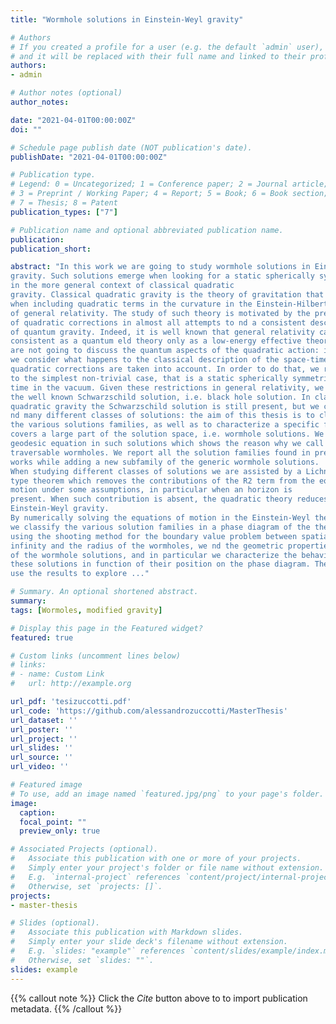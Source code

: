 ```yaml
---
title: "Wormhole solutions in Einstein-Weyl gravity"

# Authors
# If you created a profile for a user (e.g. the default `admin` user), write the username (folder name) here 
# and it will be replaced with their full name and linked to their profile.
authors:
- admin

# Author notes (optional)
author_notes:

date: "2021-04-01T00:00:00Z"
doi: ""

# Schedule page publish date (NOT publication's date).
publishDate: "2021-04-01T00:00:00Z"

# Publication type.
# Legend: 0 = Uncategorized; 1 = Conference paper; 2 = Journal article;
# 3 = Preprint / Working Paper; 4 = Report; 5 = Book; 6 = Book section;
# 7 = Thesis; 8 = Patent
publication_types: ["7"]

# Publication name and optional abbreviated publication name.
publication: 
publication_short: 

abstract: "In this work we are going to study wormhole solutions in Einstein-Weyl
gravity. Such solutions emerge when looking for a static spherically symmetric metric in the vacuum, 
in the more general context of classical quadratic
gravity. Classical quadratic gravity is the theory of gravitation that comes out
when including quadratic terms in the curvature in the Einstein-Hilbert action
of general relativity. The study of such theory is motivated by the presence
of quadratic corrections in almost all attempts to nd a consistent description
of quantum gravity. Indeed, it is well known that general relativity can be
consistent as a quantum eld theory only as a low-energy effective theory. We
are not going to discuss the quantum aspects of the quadratic action: instead,
we consider what happens to the classical description of the space-time when
quadratic corrections are taken into account. In order to do that, we restrict
to the simplest non-trivial case, that is a static spherically symmetric space-
time in the vacuum. Given these restrictions in general relativity, we have
the well known Schwarzschild solution, i.e. black hole solution. In classical
quadratic gravity the Schwarzschild solution is still present, but we can also
nd many different classes of solutions: the aim of this thesis is to classify
the various solutions families, as well as to characterize a specific family that
covers a large part of the solution space, i.e. wormhole solutions. We solve the
geodesic equation in such solutions which shows the reason why we call them
traversable wormholes. We report all the solution families found in previous
works while adding a new subfamily of the generic wormhole solutions.
When studying different classes of solutions we are assisted by a Lichnerowicz-
type theorem which removes the contributions of the R2 term from the equations of 
motion under some assumptions, in particular when an horizon is
present. When such contribution is absent, the quadratic theory reduces to
Einstein-Weyl gravity.
By numerically solving the equations of motion in the Einstein-Weyl theory,
we classify the various solution families in a phase diagram of the theory. By
using the shooting method for the boundary value problem between spatial
infinity and the radius of the wormholes, we nd the geometric properties
of the wormhole solutions, and in particular we characterize the behavior of
these solutions in function of their position on the phase diagram. Then we
use the results to explore ..."

# Summary. An optional shortened abstract.
summary: 
tags: [Wormoles, modified gravity]

# Display this page in the Featured widget?
featured: true

# Custom links (uncomment lines below)
# links:
# - name: Custom Link
#   url: http://example.org

url_pdf: 'tesizuccotti.pdf'
url_code: 'https://github.com/alessandrozuccotti/MasterThesis'
url_dataset: ''
url_poster: ''
url_project: ''
url_slides: ''
url_source: ''
url_video: ''

# Featured image
# To use, add an image named `featured.jpg/png` to your page's folder. 
image:
  caption: 
  focal_point: ""
  preview_only: true

# Associated Projects (optional).
#   Associate this publication with one or more of your projects.
#   Simply enter your project's folder or file name without extension.
#   E.g. `internal-project` references `content/project/internal-project/index.md`.
#   Otherwise, set `projects: []`.
projects:
- master-thesis

# Slides (optional).
#   Associate this publication with Markdown slides.
#   Simply enter your slide deck's filename without extension.
#   E.g. `slides: "example"` references `content/slides/example/index.md`.
#   Otherwise, set `slides: ""`.
slides: example
---
```


{{% callout note %}}
Click the *Cite* button above to to import publication metadata.
{{% /callout %}}
